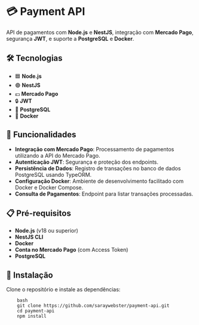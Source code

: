 # 💳 Payment API

API de pagamentos com **Node.js** e **NestJS**, integração com **Mercado Pago**, segurança **JWT**, e suporte a **PostgreSQL** e **Docker**.

## 🛠️ Tecnologias

- 🟦 **Node.js**
- 🟣 **NestJS**
- 💵 **Mercado Pago**
- 🔒 **JWT**
- 🐘 **PostgreSQL**
- 🐳 **Docker**

## 🚀 Funcionalidades

- **Integração com Mercado Pago**: Processamento de pagamentos utilizando a API do Mercado Pago.
- **Autenticação JWT**: Segurança e proteção dos endpoints.
- **Persistência de Dados**: Registro de transações no banco de dados PostgreSQL usando TypeORM.
- **Configuração Docker**: Ambiente de desenvolvimento facilitado com Docker e Docker Compose.
- **Consulta de Pagamentos**: Endpoint para listar transações processadas.

## 📋 Pré-requisitos

- **Node.js** (v18 ou superior)
- **NestJS CLI**
- **Docker**
- **Conta no Mercado Pago** (com Access Token)
- **PostgreSQL**

## 🔧 Instalação

Clone o repositório e instale as dependências:

```
    bash
    git clone https://github.com/saraywebster/payment-api.git
    cd payment-api
    npm install
```

